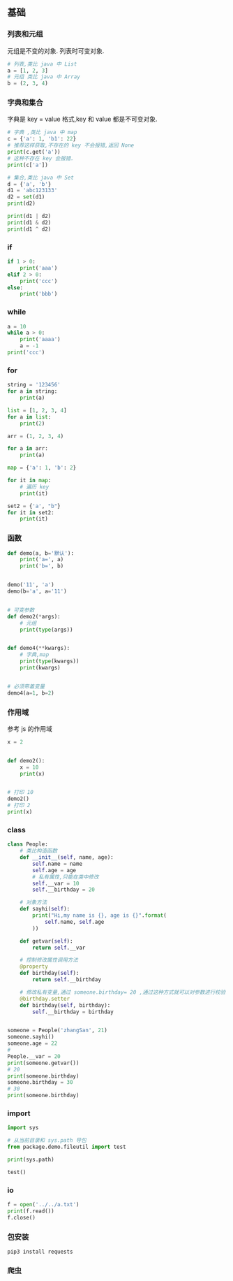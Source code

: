 ## 基础

### 列表和元组

元组是不变的对象. 列表时可变对象.

```python
# 列表,类比 java 中 List
a = [1, 2, 3]
# 元组 类比 java 中 Array
b = (2, 3, 4)
```

### 字典和集合

字典是 key = value 格式,key 和 value 都是不可变对象.

```python
# 字典 ,类比 java 中 map
c = {'a': 1, 'b1': 22}
# 推荐这样获取,不存在的 key 不会报错,返回 None
print(c.get('a'))
# 这种不存在 key 会报错.
print(c['a'])

# 集合,类比 java 中 Set
d = {'a', 'b'}
d1 = 'abc123133'
d2 = set(d1)
print(d2)

print(d1 | d2)
print(d1 & d2)
print(d1 ^ d2)
```

### if

```python
if 1 > 0:
    print('aaa')
elif 2 > 0:
    print('ccc')
else:
    print('bbb')
```

### while

```python
a = 10
while a > 0:
    print('aaaa')
    a = -1
print('ccc')

```

### for

```python
string = '123456'
for a in string:
    print(a)

list = [1, 2, 3, 4]
for a in list:
    print(2)

arr = (1, 2, 3, 4)

for a in arr:
    print(a)

map = {'a': 1, 'b': 2}

for it in map:
    # 遍历 key
    print(it)

set2 = {'a', "b"}
for it in set2:
    print(it)

```

### 函数

```python
def demo(a, b='默认'):
    print('a=', a)
    print('b=', b)


demo('11', 'a')
demo(b='a', a='11')


# 可变参数
def demo2(*args):
    # 元组
    print(type(args))


def demo4(**kwargs):
    # 字典,map
    print(type(kwargs))
    print(kwargs)


# 必须带着变量
demo4(a=1, b=2)
```

### 作用域

参考 js 的作用域

```python
x = 2


def demo2():
    x = 10
    print(x)


# 打印 10
demo2()
# 打印 2
print(x)
```

### class

```python
class People:
    # 类比构造函数
    def __init__(self, name, age):
        self.name = name
        self.age = age
        # 私有属性,只能在类中修改
        self.__var = 10
        self.__birthday = 20

    # 对象方法
    def sayhi(self):
        print("Hi,my name is {}, age is {}".format(
            self.name, self.age
        ))

    def getvar(self):
        return self.__var

    # 控制修改属性调用方法
    @property
    def birthday(self):
        return self.__birthday

    # 修改私有变量,通过 someone.birthday= 20 ,通过这种方式就可以对参数进行校验
    @birthday.setter
    def birthday(self, birthday):
        self.__birthday = birthday


someone = People('zhangSan', 21)
someone.sayhi()
someone.age = 22
#
People.__var = 20
print(someone.getvar())
# 20
print(someone.birthday)
someone.birthday = 30
# 30
print(someone.birthday)

```

### import

```python
import sys

# 从当前目录和 sys.path 导包
from package.demo.fileutil import test

print(sys.path)

test()
```

### io

```python
f = open('../../a.txt')
print(f.read())
f.close()
```

### 包安装

```shell
pip3 install requests
```

### 爬虫